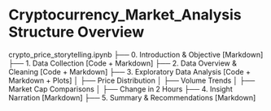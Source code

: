 # Cryptocurrency_Market_Analysis Structure Overview
crypto_price_storytelling.ipynb
├── 0. Introduction & Objective [Markdown]
├── 1. Data Collection [Code + Markdown]
├── 2. Data Overview & Cleaning [Code + Markdown]
├── 3. Exploratory Data Analysis [Code + Markdown + Plots]
│   ├── Price Distribution
│   ├── Volume Trends
│   ├── Market Cap Comparisons
│   ├── Change in 2 Hours
├── 4. Insight Narration [Markdown]
├── 5. Summary & Recommendations [Markdown]



